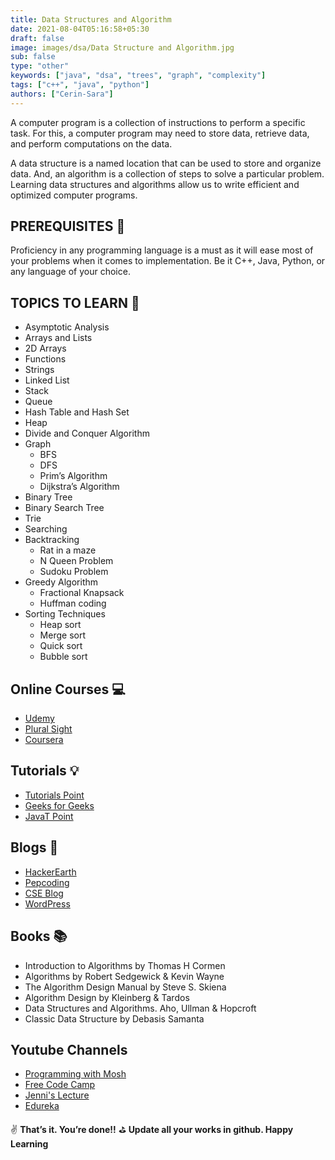 ```yaml
---
title: Data Structures and Algorithm
date: 2021-08-04T05:16:58+05:30
draft: false
image: images/dsa/Data Structure and Algorithm.jpg
sub: false
type: "other"
keywords: ["java", "dsa", "trees", "graph", "complexity"]
tags: ["c++", "java", "python"]
authors: ["Cerin-Sara"]
---
```


A computer program is a collection of instructions to perform a specific task. For this, a computer program may need to store data, retrieve data, and perform computations on the data.

A data structure is a named location that can be used to store and organize data. And, an algorithm is a collection of steps to solve a particular problem. Learning data structures and algorithms allow us to write efficient and optimized computer programs.

## PREREQUISITES 🧳

Proficiency in any programming language is a must as it will ease most of your problems when it comes to implementation. Be it C++, Java, Python, or any language of your choice.

## TOPICS TO LEARN 📖

- Asymptotic Analysis
- Arrays and Lists
- 2D Arrays
- Functions
- Strings
- Linked List
- Stack
- Queue
- Hash Table and Hash Set
- Heap
- Divide and Conquer Algorithm
- Graph
  - BFS
  - DFS
  - Prim’s Algorithm
  - Dijkstra’s Algorithm
- Binary Tree
- Binary Search Tree
- Trie
- Searching
- Backtracking
  - Rat in a maze
  - N Queen Problem
  - Sudoku Problem
- Greedy Algorithm
  - Fractional Knapsack
  - Huffman coding
- Sorting Techniques
  - Heap sort
  - Merge sort
  - Quick sort
  - Bubble sort

## Online Courses 💻

- [Udemy](https://www.udemy.com/course/data-structures-in-java-for-noobs-lite-edition-algorithms-beginners/?ranmid=39197&raneaid=cuibqrbnhiw&ransiteid=cuibqrbnhiw-gnwx1e50avrgpa3bxdblwq&lsnpubid=cuibqrbnhiw&utm_source=aff-campaign&utm_medium=udemyads)
- [Plural Sight](https://www.pluralsight.com/courses/ads-part1?clickid=z-vyARVP4xyORfPwUx0Mo3QWUkBUFmQwO3fS2w0&irgwc=1&mpid=1193463&aid=7010a000001xAKZAA2&utm_medium=digital_affiliate&utm_campaign=1193463&utm_source=impactradius)
- [Coursera](https://www.coursera.org/learn/algorithms-part1?ranMID=40328&ranEAID=JVFxdTr9V80&ranSiteID=JVFxdTr9V80-o5dN2eEzfwZAVkF6B7VP5Q&siteID=JVFxdTr9V80-o5dN2eEzfwZAVkF6B7VP5Q&utm_content=10&utm_medium=partners&utm_source=linkshare&utm_campaign=JVFxdTr9V80)

## Tutorials 💡

- [Tutorials Point](https://www.tutorialspoint.com/data_structures_algorithms/index.htm)
- [Geeks for Geeks](https://www.geeksforgeeks.org/data-structures/)
- [JavaT Point](https://www.javatpoint.com/data-structure-tutorial)

## Blogs 📝

- [HackerEarth](https://www.hackerearth.com/blog/developers/7-steps-to-improve-your-data-structure-and-algorithm-skills/)
- [Pepcoding](https://www.pepcoding.com/resources/)
- [CSE Blog](http://www.cseblog.com/)
- [WordPress](https://kartikkukreja.wordpress.com/)

## Books 📚

- Introduction to Algorithms by Thomas H Cormen
- Algorithms by Robert Sedgewick & Kevin Wayne
- The Algorithm Design Manual by Steve S. Skiena
- Algorithm Design by Kleinberg & Tardos
- Data Structures and Algorithms. Aho, Ullman & Hopcroft
- Classic Data Structure by Debasis Samanta

## Youtube Channels

- [Programming with Mosh](https://www.youtube.com/watch?v=BBpAmxU_NQo)
- [Free Code Camp](https://www.youtube.com/watch?v=8hly31xKli0y)
- [Jenni's Lecture](https://www.youtube.com/watch?v=AT14lCXuMKI&list=PLdo5W4Nhv31bbKJzrsKfMpo_grxuLl8LU)
- [Edureka](https://www.youtube.com/watch?v=ZV1GwGA1QlY)

✌️ **That’s it. You’re done!!** ⛳ **Update all your works in github. Happy Learning**

